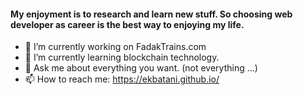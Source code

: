 #### My enjoyment is to research and learn new stuff. So choosing web developer as career is the best way to enjoying my life.

- 🔭 I’m currently working on FadakTrains.com
- 🌱 I’m currently learning blockchain technology.
- 💬 Ask me about everything you want. (not everything ...)
- 📫 How to reach me: https://ekbatani.github.io/


<!--
**ekbatani/ekbatani** is a ✨ _special_ ✨ repository because its `README.md` (this file) appears on your GitHub profile.

Here are some ideas to get you started:

- 🔭 I’m currently working on ...
- 🌱 I’m currently learning ...
- 👯 I’m looking to collaborate on ...
- 🤔 I’m looking for help with ...
- 💬 Ask me about ...
- 📫 How to reach me: ...
- 😄 Pronouns: ...
- ⚡ Fun fact: ...
-->


